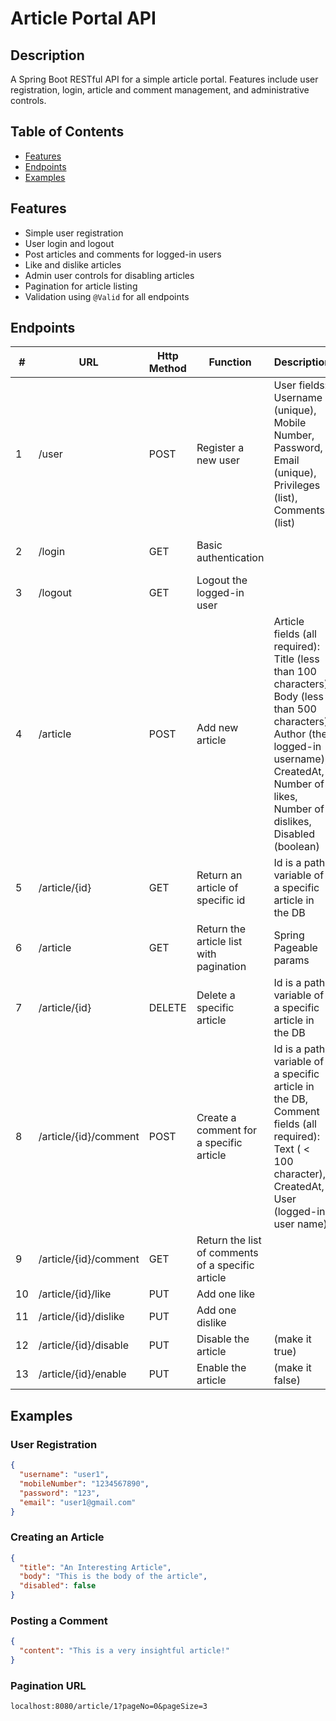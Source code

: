 # Article Portal API

## Description
A Spring Boot RESTful API for a simple article portal. Features include user registration, login, article and comment management, and administrative controls.

## Table of Contents
- [Features](#features)
- [Endpoints](#endpoints)
- [Examples](#examples)

## Features
- Simple user registration
- User login and logout
- Post articles and comments for logged-in users
- Like and dislike articles
- Admin user controls for disabling articles
- Pagination for article listing
- Validation using `@Valid` for all endpoints

## Endpoints

| #   | URL                      | Http Method | Function                       | Description                                                                                                                                      | Privileges                       |
|-----|--------------------------|-------------|--------------------------------|--------------------------------------------------------------------------------------------------------------------------------------------------|----------------------------------|
| 1   | /user                    | POST        | Register a new user            | User fields: Username (unique), Mobile Number, Password, Email (unique), Privileges (list), Comments (list)                                       | Anonymous publicly allowed       |
| 2   | /login                   | GET         | Basic authentication           |                                                                                                                                                  | Anonymous publicly allowed       |
| 3   | /logout                  | GET         | Logout the logged-in user      |                                                                                                                                                  | For any logged-in user           |
| 4   | /article                 | POST        | Add new article                | Article fields (all required): Title (less than 100 characters), Body (less than 500 characters), Author (the logged-in username), CreatedAt, Number of likes, Number of dislikes, Disabled (boolean) | USERS only                       |
| 5   | /article/{id}            | GET         | Return an article of specific id | Id is a path variable of a specific article in the DB                                                                                            | Anonymous publicly allowed       |
| 6   | /article                 | GET         | Return the article list with pagination | Spring Pageable params                                                                                                                           | Anonymous publicly allowed       |
| 7   | /article/{id}            | DELETE      | Delete a specific article      | Id is a path variable of a specific article in the DB                                                                                            | Users can delete their own articles only. |
| 8   | /article/{id}/comment    | POST        | Create a comment for a specific article | Id is a path variable of a specific article in the DB, Comment fields (all required): Text ( < 100 character), CreatedAt, User (logged-in user name) | USERS only                       |
| 9  | /article/{id}/comment    | GET         | Return the list of comments of a specific article |                                                                                                                                                  | Anonymous publicly allowed       |
| 10  | /article/{id}/like       | PUT         | Add one like                   |                                                                                                                                                  | USERS only                       |
| 11  | /article/{id}/dislike    | PUT         | Add one dislike                |                                                                                                                                                  | USERS only                       |
| 12  | /article/{id}/disable    | PUT         | Disable the article            | (make it true)                                                                                                                                    | ADMIN only                       |
| 13  | /article/{id}/enable     | PUT         | Enable the article             | (make it false)                                                                                                                                  | ADMIN only                       |

## Examples

### User Registration
```json
{
  "username": "user1",
  "mobileNumber": "1234567890",
  "password": "123",
  "email": "user1@gmail.com"
}
```

### Creating an Article
```json
{
  "title": "An Interesting Article",
  "body": "This is the body of the article",
  "disabled": false
}
```

### Posting a Comment
```json
{
  "content": "This is a very insightful article!"
}
```

### Pagination URL
```url
localhost:8080/article/1?pageNo=0&pageSize=3
```

